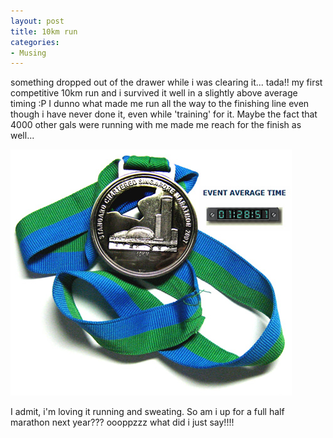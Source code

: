```yaml
---
layout: post
title: 10km run
categories:
- Musing
---
```



something dropped out of the drawer while i was clearing it... tada!! my first competitive 10km run and i survived it well in a slightly above average timing :P I dunno what made me run all the way to the finishing line even though i have never done it, even while 'training' for it. Maybe the fact that 4000 other gals were running with me made me reach for the finish as well...

![](/img/race10km_498570328470.jpg)

I admit, i'm loving it running and sweating. So am i up for a full half marathon next year??? oooppzzz what did i just say!!!!
